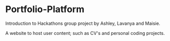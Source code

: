 # Portfolio-Platform
Introduction to Hackathons group project by Ashley, Lavanya and Maisie.

A website to host user content; such as CV's and personal coding projects. 
